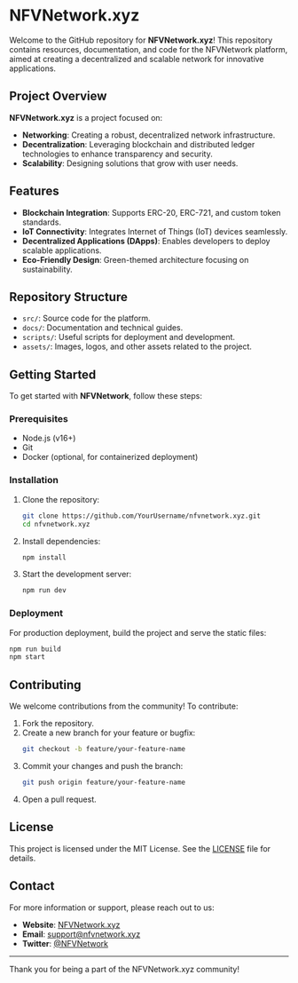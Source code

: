 # NFVNetwork.xyz

Welcome to the GitHub repository for **NFVNetwork.xyz**! This repository contains resources, documentation, and code for the NFVNetwork platform, aimed at creating a decentralized and scalable network for innovative applications.

## Project Overview
**NFVNetwork.xyz** is a project focused on:
- **Networking**: Creating a robust, decentralized network infrastructure.
- **Decentralization**: Leveraging blockchain and distributed ledger technologies to enhance transparency and security.
- **Scalability**: Designing solutions that grow with user needs.

## Features
- **Blockchain Integration**: Supports ERC-20, ERC-721, and custom token standards.
- **IoT Connectivity**: Integrates Internet of Things (IoT) devices seamlessly.
- **Decentralized Applications (DApps)**: Enables developers to deploy scalable applications.
- **Eco-Friendly Design**: Green-themed architecture focusing on sustainability.

## Repository Structure
- `src/`: Source code for the platform.
- `docs/`: Documentation and technical guides.
- `scripts/`: Useful scripts for deployment and development.
- `assets/`: Images, logos, and other assets related to the project.

## Getting Started
To get started with **NFVNetwork**, follow these steps:

### Prerequisites
- Node.js (v16+)
- Git
- Docker (optional, for containerized deployment)

### Installation
1. Clone the repository:
   ```bash
   git clone https://github.com/YourUsername/nfvnetwork.xyz.git
   cd nfvnetwork.xyz
   ```

2. Install dependencies:
   ```bash
   npm install
   ```

3. Start the development server:
   ```bash
   npm run dev
   ```

### Deployment
For production deployment, build the project and serve the static files:
```bash
npm run build
npm start
```

## Contributing
We welcome contributions from the community! To contribute:
1. Fork the repository.
2. Create a new branch for your feature or bugfix:
   ```bash
   git checkout -b feature/your-feature-name
   ```
3. Commit your changes and push the branch:
   ```bash
   git push origin feature/your-feature-name
   ```
4. Open a pull request.

## License
This project is licensed under the MIT License. See the [LICENSE](LICENSE) file for details.

## Contact
For more information or support, please reach out to us:
- **Website**: [NFVNetwork.xyz](https://nfvnetwork.xyz)
- **Email**: support@nfvnetwork.xyz
- **Twitter**: [@NFVNetwork](https://twitter.com/NFVNetwork)

---

Thank you for being a part of the NFVNetwork.xyz community!

